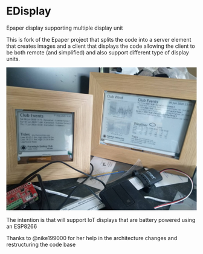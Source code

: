 # EDisplay
Epaper display supporting multiple display unit

This is fork of the Epaper project that splits the code into a server element that creates images and a client that displays the code allowing the client to be both remote (and simplified) and also support different type of display units.

![Screenshot](Club-display.jpg)

The intention is that will support IoT displays that are battery powered using an ESP8266

Thanks to @nike199000 for her help in the architecture changes and restructuring the code base

